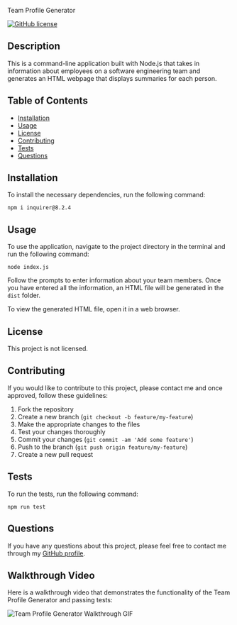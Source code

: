 Team Profile Generator

[![GitHub license](https://img.shields.io/badge/license-N/A-red.svg)](N/A)

## Description

This is a command-line application built with Node.js that takes in information about employees on a software engineering team and generates an HTML webpage that displays summaries for each person.

## Table of Contents

- [Installation](#installation)
- [Usage](#usage)
- [License](#license)
- [Contributing](#contributing)
- [Tests](#tests)
- [Questions](#questions)

## Installation

To install the necessary dependencies, run the following command:

```
npm i inquirer@8.2.4
```

## Usage

To use the application, navigate to the project directory in the terminal and run the following command:

```
node index.js
```

Follow the prompts to enter information about your team members. Once you have entered all the information, an HTML file will be generated in the `dist` folder.

To view the generated HTML file, open it in a web browser.

## License

This project is not licensed.

## Contributing

If you would like to contribute to this project, please contact me and once approved, follow these guidelines:

1. Fork the repository
2. Create a new branch (`git checkout -b feature/my-feature`)
3. Make the appropriate changes to the files
4. Test your changes thoroughly
5. Commit your changes (`git commit -am 'Add some feature'`)
6. Push to the branch (`git push origin feature/my-feature`)
7. Create a new pull request

## Tests

To run the tests, run the following command:

```
npm run test
```

## Questions

If you have any questions about this project, please feel free to contact me through my [GitHub profile](https://github.com/Honey8131).

## Walkthrough Video

Here is a walkthrough video that demonstrates the functionality of the Team Profile Generator and passing tests:

![Team Profile Generator Walkthrough GIF](/README/demo.gif)